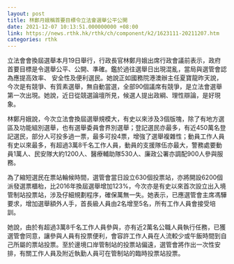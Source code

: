 ```yaml
---
layout: post
title: 林鄭月娥稱首要目標令立法會選舉公平公開
date: 2021-12-07 10:13:51.000000000 +08:00
link: https://news.rthk.hk/rthk/ch/component/k2/1623111-20211207.htm
categories: rthk
---
```


立法會會換屆選舉本月19日舉行，行政長官林鄭月娥出席行政會議前表示，政府首要目標是令選舉公平、公開、準確。鑑於過往選舉日出現混亂，當局與選管會認為應提高效率、 安全性及便利選民。她說正如國務院港澳辦主任夏寶龍昨天說，今次是有競爭、有質素選舉，無自動當選，全部90個議席有競爭，是立法會選舉第一次出現。她說，近日從競選論壇所見，候選人提出政綱、理性辯論，是好現象。

林鄭月娥說，今次立法會換屆選舉規模大，有史以來涉及3個版塊，除了有地方選區及功能組別選舉，也有選舉委員會界別選舉；登記選民亦最多，有近450萬名登記選民，部分人可投多過一票，最多可投4票，增強了選舉複雜性；動員工作人員有史以來最多，有超過3萬8千名工作人員，動員的支援隊伍亦最大，警務處要動員1萬人、民安隊大約1200人、醫療輔助隊530人、廉政公署亦調配900人參與服務。

為了縮短選民在票站輪候時間，選管會當日設立630個投票站，亦將開設6200個派發選票櫃枱，比2016年換屆選舉增加123%，今次亦是有史以來首次設立出入境管制站投票站，涉及仔細規劃程序，確保萬無一失。她表示，已應選管會主席馮驊要求，增加選舉額外人手，首長級人員由2名增至5名，所有工作人員會接受培訓。

她說，由於有超過3萬8千名工作人員參與，亦有近2萬名公職人員執行任務，已獲選管會同意，讓參與人員有投票便利，會容許工作人員在人流較少或午飯時間到自己所屬的票站投票。至於邊境口岸管制站的投票站偏遠，選管會將作出一次性安排，有關工作人員及附近執勤人員可在管制站的臨時投票站投票。
